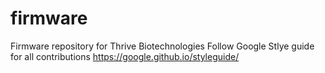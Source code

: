 # firmware
Firmware repository for Thrive Biotechnologies 
Follow Google Stlye guide for all contributions 
https://google.github.io/styleguide/
